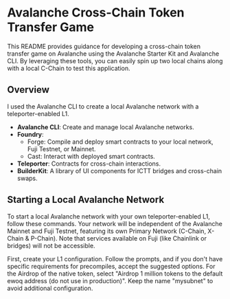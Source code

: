 # Avalanche Cross-Chain Token Transfer Game

This README provides guidance for developing a cross-chain token transfer game on Avalanche using the Avalanche Starter Kit and Avalanche CLI. By leveraging these tools, you can easily spin up two local chains along with a local C-Chain to test this application.

## Overview
I used the Avalanche CLI to create a local Avalanche network with a teleporter-enabled L1.

- **Avalanche CLI**: Create and manage local Avalanche networks.
- **Foundry**:
  - Forge: Compile and deploy smart contracts to your local network, Fuji Testnet, or Mainnet.
  - Cast: Interact with deployed smart contracts.
- **Teleporter**: Contracts for cross-chain interactions.
- **BuilderKit**: A library of UI components for ICTT bridges and cross-chain swaps.


## Starting a Local Avalanche Network

To start a local Avalanche network with your own teleporter-enabled L1, follow these commands. Your network will be independent of the Avalanche Mainnet and Fuji Testnet, featuring its own Primary Network (C-Chain, X-Chain & P-Chain). Note that services available on Fuji (like Chainlink or bridges) will not be accessible.

First, create your L1 configuration. Follow the prompts, and if you don't have specific requirements for precompiles, accept the suggested options. For the Airdrop of the native token, select "Airdrop 1 million tokens to the default ewoq address (do not use in production)". Keep the name "mysubnet" to avoid additional configuration.
